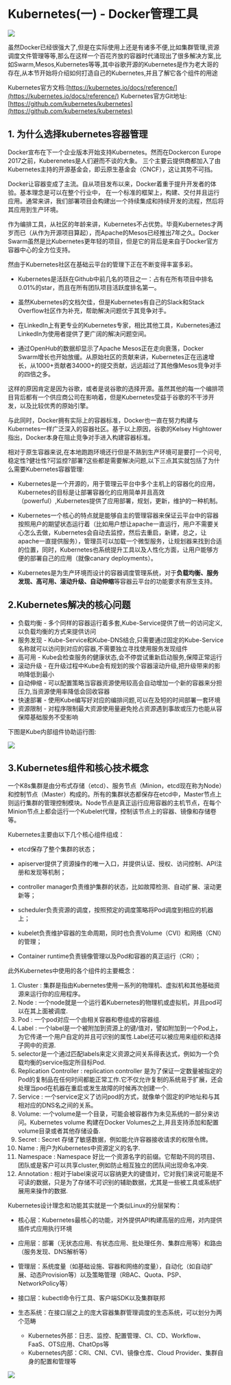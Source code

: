 # Kubernetes(一) - Docker管理工具


![](https://github.com/sunmi-OS/KubernetesDoc/blob/master/src/images/1.png)

虽然Docker已经很强大了,但是在实际使用上还是有诸多不便,比如集群管理,资源调度文件管理等等,那么在这样一个百花齐放的容器时代涌现出了很多解决方案,比如Swarm,Mesos,Kubernetes等等,其中谷歌开源的Kubernetes是作为老大哥的存在,从本节开始将介绍如何打造自己的Kubernetes,并且了解它各个组件的用途

Kubernetes官方文档:[https://kubernetes.io/docs/reference/](https://kubernetes.io/docs/reference/)
Kubernetes官方Git地址:[https://github.com/kubernetes/kubernetes](https://github.com/kubernetes/kubernetes)

## 1. 为什么选择kubernetes容器管理 
      
Docker宣布在下一个企业版本开始支持Kubernetes。然而在Dockercon Europe 2017之前，Kuberenetes是人们避而不谈的大象。
三个主要云提供商都加入了由Kubernetes主持的开源基金会，即云原生基金会（CNCF），这让其势不可挡。

Docker让容器变成了主流。自从项目发布以来，Docker着重于提升开发者的体验。基本理念是可以在整个行业中，
在一个标准的框架上，构建、交付并且运行应用。通常来讲，我们部署项目会构建出一个持续集成和持续开发的流程，然后将其应用到生产环境。

作为编排工具，从社区的年龄来讲，Kubernetes不占优势。毕竟Kubernetes才两岁而已（从作为开源项目算起），而Apache的Mesos已经推出7年之久。Docker Swarm虽然是比Kubernetes更年轻的项目，但是它的背后是来自于Docker官方容器中心的全方位支持。

然由于Kubernetes社区在基础云平台的管理下正在不断变得丰富多彩。

* Kubernetes是活跃在Github中前几名的项目之一：占有在所有项目中排名0.01%的star，而且在所有团队项目活跃度排名第一。

* 虽然Kubernetes的文档欠佳，但是Kubernetes有自己的Slack和Stack Overflow社区作为补充，帮助解决问题优于其竞争对手。

* 在LinkedIn上有更专业的Kubernetes专家，相比其他工具，Kubernetes通过LinkedIn为使用者提供了更广阔的解决问题空间。

* 通过OpenHub的数据却显示了Apache Mesos正在走向衰落，Docker Swarm增长也开始放缓。从原始社区的贡献来讲，Kubernetes正在迅速增长，从1000+贡献者34000+的提交贡献，远远超过了其他像Mesos竞争对手的四倍之多。

这样的原因肯定是因为谷歌，或者是说谷歌的选择开源。虽然其他的每一个编排项目背后都有一个供应商公司在影响着，但是Kubernetes受益于谷歌的不干涉开发，以及比较优秀的原始引擎。

与此同时，Docker拥有实际上的容器标准，Docker也一直在努力构建与Kubernetes一样广泛深入的容器社区。基于以上原因，谷歌的Kelsey Hightower指出，Docker本身在阻止竞争对手进入构建容器标准。


相对于原生容器来说,在本地跑跑环境还行但是不熟到生产环境可是要打一个问号,稳定性?健壮性?可监控?部署?这些都是需要解决问题,以下三点其实就包括了为什么需要Kubernetes容器管理:

- Kubernetes是一个开源的，用于管理云平台中多个主机上的容器化的应用，Kubernetes的目标是让部署容器化的应用简单并且高效（powerful）,Kubernetes提供了应用部署，规划，更新，维护的一种机制。

- Kubernetes一个核心的特点就是能够自主的管理容器来保证云平台中的容器按照用户的期望状态运行着（比如用户想让apache一直运行，用户不需要关心怎么去做，Kubernetes会自动去监控，然后去重启，新建，总之，让apache一直提供服务），管理员可以加载一个微型服务，让规划器来找到合适的位置，同时，Kubernetes也系统提升工具以及人性化方面，让用户能够方便的部署自己的应用（就像canary deployments）。

- Kubernetes是为生产环境而设计的容器调度管理系统，对于**负载均衡、服务发现、高可用、滚动升级、自动伸缩**等容器云平台的功能要求有原生支持。



## 2.Kubernetes解决的核心问题

- 负载均衡 - 多个同样的容器运行着多套,Kube-Service提供了统一的访问定义,以负载均衡的方式来提供访问
- 服务发现 - Kube-Service和Kube-DNS结合,只需要通过固定的Kube-Service名称就可以访问到对应的容器,不需要独立寻找使用服务发现组件
- 高可用  - Kube会检查服务的健康状态,会不停尝试重新启动服务,保障正常运行
- 滚动升级 - 在升级过程中Kube会有规划的挨个容器滚动升级,把升级带来的影响降低到最小
- 自动伸缩 - 可以配置策略当容器资源使用较高会自动增加一个新的容器来分担压力,当资源使用率降低会回收容器
- 快速部署 - 使用Kube编写好对应的编排问题,可以在及短的时间部署一套环境
- 资源限制 - 对程序限制最大资源使用量避免抢占资源遇到事故或压力也能从容保障基础服务不受影响

下图是Kube内部组件协助运行图:

![](Kubernetes(%E4%B8%80)%20-%20Docker%E7%AE%A1%E7%90%86%E5%B7%A5%E5%85%B7/669282A1-83CB-458B-94AB-32D3F668273B.png)


## 3.Kubernetes组件和核心技术概念

一个K8s集群是由分布式存储（etcd）、服务节点（Minion，etcd现在称为Node）和控制节点（Master）构成的。所有的集群状态都保存在etcd中，Master节点上则运行集群的管理控制模块。Node节点是真正运行应用容器的主机节点，在每个Minion节点上都会运行一个Kubelet代理，控制该节点上的容器、镜像和存储卷等。



Kubernetes主要由以下几个核心组件组成：

* etcd保存了整个集群的状态；

* apiserver提供了资源操作的唯一入口，并提供认证、授权、访问控制、API注册和发现等机制；

* controller manager负责维护集群的状态，比如故障检测、自动扩展、滚动更新等；

* scheduler负责资源的调度，按照预定的调度策略将Pod调度到相应的机器上；

* kubelet负责维护容器的生命周期，同时也负责Volume（CVI）和网络（CNI）的管理；

* Container runtime负责镜像管理以及Pod和容器的真正运行（CRI）；


此外Kubernetes中使用的各个组件的主要概念：

1. Cluster : 集群是指由Kubernetes使用一系列的物理机、虚拟机和其他基础资源来运行你的应用程序。
2. Node : 一个node就是一个运行着Kubernetes的物理机或虚拟机，并且pod可以在其上面被调度.
3. Pod : 一个pod对应一个由相关容器和卷组成的容器组.
4. Label : 一个label是一个被附加到资源上的键/值对，譬如附加到一个Pod上，为它传递一个用户自定的并且可识别的属性.Label还可以被应用来组织和选择子网中的资源.
5. selector是一个通过匹配labels来定义资源之间关系得表达式，例如为一个负载均衡的service指定所目标Pod.
6. Replication Controller : replication controller 是为了保证一定数量被指定的Pod的复制品在任何时间都能正常工作.它不仅允许复制的系统易于扩展，还会处理当pod在机器在重启或发生故障的时候再次创建一个.
7. Service : 一个service定义了访问pod的方式，就像单个固定的IP地址和与其相对应的DNS名之间的关系。
8. Volume: 一个volume是一个目录，可能会被容器作为未见系统的一部分来访问。Kubernetes volume 构建在Docker Volumes之上,并且支持添加和配置volume目录或者其他存储设备.
9. Secret : Secret 存储了敏感数据，例如能允许容器接收请求的权限令牌。
10. Name : 用户为Kubernetes中资源定义的名字.
11. Namespace : Namespace 好比一个资源名字的前缀。它帮助不同的项目、团队或是客户可以共享cluster,例如防止相互独立的团队间出现命名冲突.
12. Annotation : 相对于label来说可以容纳更大的键值对，它对我们来说可能是不可读的数据，只是为了存储不可识别的辅助数据，尤其是一些被工具或系统扩展用来操作的数据.


Kubernetes设计理念和功能其实就是一个类似Linux的分层架构：

* 核心层：Kubernetes最核心的功能，对外提供API构建高层的应用，对内提供插件式应用执行环境

* 应用层：部署（无状态应用、有状态应用、批处理任务、集群应用等）和路由（服务发现、DNS解析等）

* 管理层：系统度量（如基础设施、容器和网络的度量），自动化（如自动扩展、动态Provision等）以及策略管理（RBAC、Quota、PSP、NetworkPolicy等）

* 接口层：kubectl命令行工具、客户端SDK以及集群联邦

* 生态系统：在接口层之上的庞大容器集群管理调度的生态系统，可以划分为两个范畴
  * Kubernetes外部：日志、监控、配置管理、CI、CD、Workflow、FaaS、OTS应用、ChatOps等
  * Kubernetes内部：CRI、CNI、CVI、镜像仓库、Cloud Provider、集群自身的配置和管理等


![](Kubernetes(%E4%B8%80)%20-%20Docker%E7%AE%A1%E7%90%86%E5%B7%A5%E5%85%B7/D5944419-DEA3-4967-ACCE-EFC834A2D441.png)

